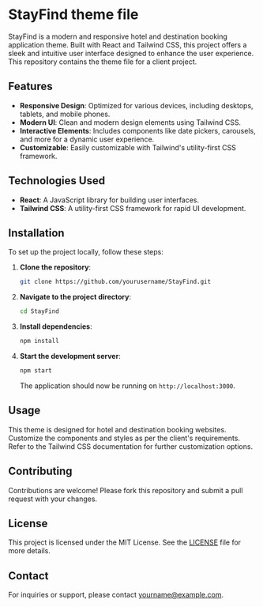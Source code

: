 # StayFind theme file

StayFind is a modern and responsive hotel and destination booking application theme. Built with React and Tailwind CSS, this project offers a sleek and intuitive user interface designed to enhance the user experience. This repository contains the theme file for a client project.

## Features

- **Responsive Design**: Optimized for various devices, including desktops, tablets, and mobile phones.
- **Modern UI**: Clean and modern design elements using Tailwind CSS.
- **Interactive Elements**: Includes components like date pickers, carousels, and more for a dynamic user experience.
- **Customizable**: Easily customizable with Tailwind's utility-first CSS framework.

## Technologies Used

- **React**: A JavaScript library for building user interfaces.
- **Tailwind CSS**: A utility-first CSS framework for rapid UI development.

## Installation

To set up the project locally, follow these steps:

1. **Clone the repository**:

   ```bash
   git clone https://github.com/yourusername/StayFind.git
   ```

2. **Navigate to the project directory**:

   ```bash
   cd StayFind
   ```

3. **Install dependencies**:

   ```bash
   npm install
   ```

4. **Start the development server**:

   ```bash
   npm start
   ```

   The application should now be running on `http://localhost:3000`.

## Usage

This theme is designed for hotel and destination booking websites. Customize the components and styles as per the client's requirements. Refer to the Tailwind CSS documentation for further customization options.

## Contributing

Contributions are welcome! Please fork this repository and submit a pull request with your changes.

## License

This project is licensed under the MIT License. See the [LICENSE](LICENSE) file for more details.

## Contact

For inquiries or support, please contact [yourname@example.com](mailto:prasadsachintha1231@gmail.com).
